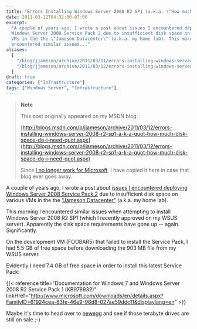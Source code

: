 ```yaml
---
title: "Errors Installing Windows Server 2008 R2 SP1 (a.k.a. \"How much disk space do I need?!\")"
date: 2011-03-12T04:32:00-07:00
excerpt:
  "A couple of years ago, I wrote a post about issues I encountered deploying
  Windows Server 2008 Service Pack 2 due to insufficient disk space on various
  VMs in the the \"Jameson Datacenter\" (a.k.a. my home lab). This morning I
  encountered similar issues..."
aliases:
  [
    "/blog/jjameson/archive/2011/03/11/errors-installing-windows-server-2008-r2-sp1-a-k-a-quot-how-much-disk-space-do-i-need-quot.aspx",
    "/blog/jjameson/archive/2011/03/12/errors-installing-windows-server-2008-r2-sp1-a-k-a-quot-how-much-disk-space-do-i-need-quot.aspx",
  ]
draft: true
categories: ["Infrastructure"]
tags: ["Windows Server", "Infrastructure"]
---
```


> **Note**
>
> This post originally appeared on my MSDN blog:
>
> [http://blogs.msdn.com/b/jjameson/archive/2011/03/12/errors-installing-windows-server-2008-r2-sp1-a-k-a-quot-how-much-disk-space-do-i-need-quot.aspx](http://blogs.msdn.com/b/jjameson/archive/2011/03/12/errors-installing-windows-server-2008-r2-sp1-a-k-a-quot-how-much-disk-space-do-i-need-quot.aspx)
>
> Since
> [I no longer work for Microsoft](/blog/jjameson/2011/09/02/last-day-with-microsoft),
> I have copied it here in case that blog ever goes away.

A couple of years ago, I wrote a post about
[issues I encountered deploying Windows Server 2008 Service Pack 2](/blog/jjameson/2009/06/01/errors-installing-windows-server-2008-sp2)
due to insufficient disk space on various VMs in the the
["Jameson Datacenter"](/blog/jjameson/2009/09/14/the-jameson-datacenter) (a.k.a.
my home lab).

This morning I encountered similar issues when attempting to install Windows
Server 2008 R2 SP1 (which I recently approved on my WSUS server). Apparently the
disk space requirements have gone up -- again. Significantly.

On the development VM (FOOBAR5) that failed to install the Service Pack, I had
5.5 GB of free space before downloading the 903 MB file from my WSUS server.

Evidently I need 7.4 GB of free space in order to install this latest Service
Pack:

{{< reference
title="Documentation for Windows 7 and Windows Server 2008 R2 Service Pack 1 (KB976932)"
linkHref="http://www.microsoft.com/downloads/en/details.aspx?FamilyID=61924cea-83fe-46e9-96d8-027ae59ddc11&displaylang=en" >}}

Maybe it's time to head over to [newegg](http://www.newegg.com) and see if those
terabyte drives are still on sale ;-)
